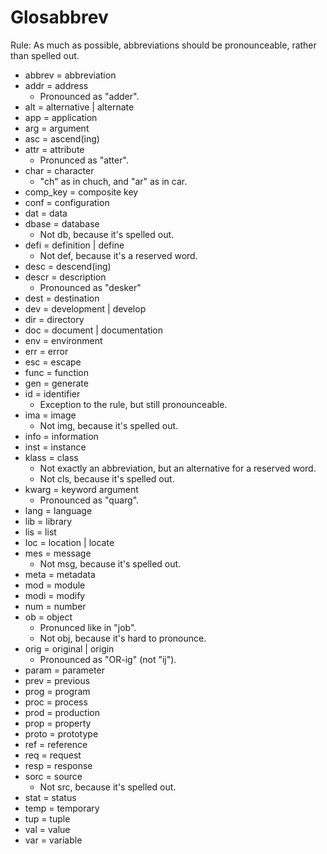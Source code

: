 Glosabbrev
==========


Rule: As much as possible, abbreviations should be pronounceable, rather than spelled out.

- abbrev = abbreviation
- addr = address
    - Pronounced as "adder".
- alt = alternative | alternate
- app = application
- arg = argument
- asc = ascend(ing)
- attr = attribute
    - Pronunced as "atter".
- char = character
    - "ch" as in chuch, and "ar" as in car.
- comp_key = composite key
- conf = configuration
- dat = data
- dbase = database
    - Not db, because it's spelled out.
- defi = definition | define
    - Not def, because it's a reserved word.
- desc = descend(ing)
- descr = description
    - Pronounced as "desker"
- dest = destination
- dev = development | develop
- dir = directory
- doc = document | documentation
- env = environment
- err = error
- esc = escape
- func = function
- gen = generate
- id = identifier
    - Exception to the rule, but still pronounceable.
- ima = image
    - Not img, because it's spelled out.
- info = information
- inst = instance
- klass = class
    - Not exactly an abbreviation, but an alternative for a reserved word.
    - Not cls, because it's spelled out.
- kwarg = keyword argument
    - Pronounced as "quarg".
- lang = language
- lib = library
- lis = list
- loc = location | locate
- mes = message
    - Not msg, because it's spelled out.
- meta = metadata
- mod = module
- modi = modify
- num = number
- ob = object
    - Pronunced like in "job".
    - Not obj, because it's hard to pronounce.
- orig = original | origin
    - Pronounced as "OR-ig" (not "ij").
- param = parameter
- prev = previous
- prog = program
- proc = process
- prod = production
- prop = property
- proto = prototype
- ref = reference
- req = request
- resp = response
- sorc = source
    - Not src, because it's spelled out.
- stat = status
- temp = temporary
- tup = tuple
- val = value
- var = variable